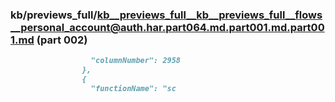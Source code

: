 ### kb/previews_full/kb__previews_full__kb__previews_full__flows__personal_account@auth.har.part064.md.part001.md.part001.md (part 002)

```md
                  "columnNumber": 2958
                },
                {
                  "functionName": "sc
```

```
